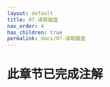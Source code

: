 ```yaml
---
layout: default
title: 07-读取磁盘
nav_order: 4
has_children: true
permalink: docs/07-读取磁盘
---
```


# 此章节已完成注解
